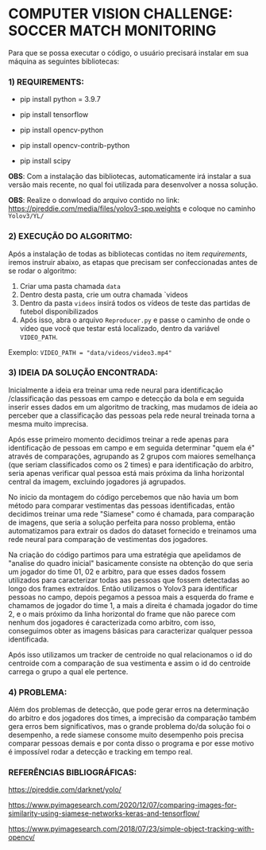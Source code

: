 # COMPUTER VISION CHALLENGE: SOCCER MATCH MONITORING

Para que se possa executar o código, o usuário precisará instalar em sua máquina as seguintes bibliotecas:

### **1) REQUIREMENTS**:

* pip install python = 3.9.7

* pip install tensorflow

* pip install opencv-python

* pip install opencv-contrib-python

* pip install scipy

**OBS**: Com a instalação das bibliotecas, automaticamente irá instalar a sua versão mais recente, no qual foi utilizada para desenvolver a nossa solução.

**OBS**: Realize o donwload do arquivo contido no link: https://pjreddie.com/media/files/yolov3-spp.weights e coloque no caminho `Yolov3/YL/`

### **2) EXECUÇÃO DO ALGORITMO**:

Após a instalação de todas as bibliotecas contidas no item *requirements*, iremos instruir abaixo, as etapas que precisam ser confeccionadas antes de se rodar o algoritmo:

1. Criar uma pasta chamada `data`
2. Dentro desta pasta, crie um outra chamada `videos
3. Dentro da pasta `videos` insirá todos os vídeos de teste das partidas de futebol disponibilizados
4. Após isso, abra o arquivo `Reproducer.py` e passe o caminho de onde o vídeo que você que testar está localizado, dentro da  variável `VIDEO_PATH`. 

Exemplo: `VIDEO_PATH = "data/videos/video3.mp4"`

### **3) IDEIA DA SOLUÇÃO ENCONTRADA**:

Inicialmente a ideia era treinar uma rede neural para identificação /classificação das pessoas em campo e detecção da bola e em seguida inserir esses dados em um algoritmo de tracking, mas mudamos de ideia ao perceber que a classificação das pessoas pela rede neural treinada torna a mesma muito imprecisa.  

Após esse primeiro momento decidimos treinar a rede apenas para identificação de pessoas em campo e em seguida determinar "quem ela é" através de comparações, agrupando as 2 grupos com maiores semelhança (que seriam classificados como os 2 times) e para identificação do arbitro, seria apenas verificar qual pessoa está mais próxima da linha horizontal central da imagem, excluindo jogadores já agrupados. 

No inicio da montagem do código percebemos que não havia um bom método para comparar vestimentas das pessoas identificadas, então decidimos treinar uma rede "Siamese" como é chamada, para comparação de imagens, que seria a solução perfeita para nosso problema, então automatizamos para extrair os dados do dataset fornecido e treinamos uma rede neural para comparação de vestimentas dos jogadores.

Na criação do código partimos para uma estratégia que apelidamos de "analise do quadro inicial" basicamente consiste na obtenção do que seria um jogador do time 01, 02 e arbitro, para que esses dados fossem utilizados para caracterizar todas aas pessoas que fossem detectadas ao longo dos frames extraídos. Então utilizamos o Yolov3 para identificar pessoas no campo, depois pegamos a pessoa mais a esquerda do frame e chamamos de jogador do time 1, a mais a direita é chamada jogador do time 2, e o mais próximo da linha horizontal do frame que não parece com nenhum dos jogadores é caracterizada como arbitro, com isso, conseguimos obter as imagens básicas para caracterizar qualquer pessoa identificada. 

Após isso utilizamos um tracker de centroide no qual relacionamos o id do centroide com a comparação de sua vestimenta e assim o id do centroide carrega o grupo a qual ele pertence.

### **4) PROBLEMA**:

Além dos problemas de detecção, que pode gerar erros na determinação do arbitro e dos jogadores dos times, a imprecisão da comparação também gera erros bem significativos, mas o grande problema do/da solução foi o desempenho, a rede siamese consome muito desempenho pois precisa comparar pessoas demais e por conta disso o programa e por esse motivo é impossível rodar a detecção e tracking em tempo real.

### REFERÊNCIAS BIBLIOGRÁFICAS:
https://pjreddie.com/darknet/yolo/

https://www.pyimagesearch.com/2020/12/07/comparing-images-for-similarity-using-siamese-networks-keras-and-tensorflow/

https://www.pyimagesearch.com/2018/07/23/simple-object-tracking-with-opencv/



